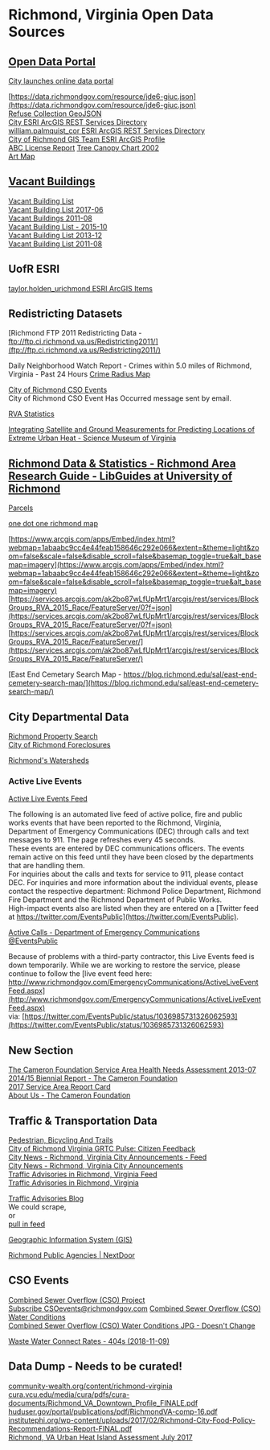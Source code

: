 # Richmond, Virginia Open Data Sources  

## [Open Data Portal](https://data.richmondgov.com/)  
[City launches online data portal](https://www.richmond.com/news/local/city-of-richmond/city-launches-online-data-portal/article_bd1a6031-ce75-5630-af21-f425d7166836.html)  

[https://data.richmondgov.com/resource/jde6-giuc.json](https://data.richmondgov.com/resource/jde6-giuc.json)  
[Refuse Collection GeoJSON](https://data.richmondgov.com/api/geospatial/tnpy-mt5v?method=export&format=GeoJSON)  
[City ESRI ArcGIS REST Services Directory](https://services.arcgis.com/ak2bo87wLfUpMrt1/ArcGIS/rest/services)  
[william.palmquist_cor ESRI ArcGIS REST Services Directory](https://services1.arcgis.com/k3vhq11XkBNeeOfM/ArcGIS/rest/services)  
[City of Richmond GIS Team ESRI ArcGIS Profile](https://cor.maps.arcgis.com/home/user.html?user=richmondvagis)  
[ABC License Report](http://www.richmondgov.com/PlanningAndDevelopmentReview/documents/reportABC_License_Review.pdf)
[Tree Canopy Chart 2002](http://www.richmondgov.com/PlanningAndDevelopmentReview/documents/TreeCanopyChart.pdf)  
[Art Map](http://www.richmondgov.com/PlanningAndDevelopmentReview/documents/artsdistrictmap2.pdf)  


## [Vacant Buildings](http://www.richmondgov.com/PlanningAndDevelopmentReview/VacantBuildingRegistry.aspx)  
[Vacant Building List](http://www.richmondgov.com/PlanningAndDevelopmentReview/documents/listVacantBuildinglist.pdf)  
[Vacant Building List 2017-06](http://web.archive.org/web/20171028155024/http://www.richmondgov.com/PlanningAndDevelopmentReview/documents/listVacantBuildinglist.pdf)  
[Vacant Buildings 2011-08](http://web.archive.org/web/20111119055029/http://www.richmondgov.com/planninganddevelopmentreview/documents/listVacantBuildingRegistry.pdf)  
[Vacant Building List - 2015-10](http://web.archive.org/web/20160207052813/http://www.richmondgov.com/planninganddevelopmentreview/documents/listVacantBuildingRegistry.pdf)  
[Vacant Building List 2013-12](http://web.archive.org/web/20150910095803/http://www.richmondgov.com/planninganddevelopmentreview/documents/listVacantBuildingRegistry.pdf)  
[Vacant Building List 2011-08](http://web.archive.org/web/20111119055029/http://www.richmondgov.com/planninganddevelopmentreview/documents/listVacantBuildingRegistry.pdf)  

## UofR ESRI  
[taylor.holden_urichmond ESRI ArcGIS Items](http://www.arcgis.com/home/search.html?q=owner%3Ataylor.holden_urichmond&restrict=false&start=1&sortOrder=true&sortField=relevance)  

## Redistricting Datasets  
[Richmond FTP 2011 Redistricting Data - ftp://ftp.ci.richmond.va.us/Redistricting2011/](ftp://ftp.ci.richmond.va.us/Redistricting2011/)  

Daily Neighborhood Watch Report - Crimes within 5.0 miles of Richmond, Virginia - Past 24 Hours
[Crime Radius Map](https://communitycrimemap.com/?address=(37.54072570800781,-77.43605041503906)&radius=5.0)  

[City of Richmond CSO Events](http://www.richmondgov.com/PublicUtilities/projectCombinedSewerOverflowWaterConditions.aspx)  
City of Richmond CSO Event Has Occurred message sent by email.  

[RVA Statistics](https://rvastatistics.com/)  

[Integrating Satellite and Ground Measurements for Predicting Locations of Extreme Urban Heat - Science Museum of Virginia](https://www.mdpi.com/2225-1154/7/1/5)  

## [Richmond Data & Statistics - Richmond Area Research Guide - LibGuides at University of Richmond](http://libguides.richmond.edu/c.php?g=41847&p=3332027)  


[Parcels](http://services1.arcgis.com/k3vhq11XkBNeeOfM/ArcGIS/rest/services/Parcels/FeatureServer/0)

[one dot one richmond map](https://blog.richmond.edu/sal/one-dot-richmond/)

[https://www.arcgis.com/apps/Embed/index.html?webmap=1abaabc9cc4e44feab158646c292e066&extent=&theme=light&zoom=false&scale=false&disable_scroll=false&basemap_toggle=true&alt_basemap=imagery](https://www.arcgis.com/apps/Embed/index.html?webmap=1abaabc9cc4e44feab158646c292e066&extent=&theme=light&zoom=false&scale=false&disable_scroll=false&basemap_toggle=true&alt_basemap=imagery)  
[https://services.arcgis.com/ak2bo87wLfUpMrt1/arcgis/rest/services/BlockGroups_RVA_2015_Race/FeatureServer/0?f=json](https://services.arcgis.com/ak2bo87wLfUpMrt1/arcgis/rest/services/BlockGroups_RVA_2015_Race/FeatureServer/0?f=json)  
[https://services.arcgis.com/ak2bo87wLfUpMrt1/arcgis/rest/services/BlockGroups_RVA_2015_Race/FeatureServer/](https://services.arcgis.com/ak2bo87wLfUpMrt1/arcgis/rest/services/BlockGroups_RVA_2015_Race/FeatureServer/)  

[East End Cemetary Search Map - https://blog.richmond.edu/sal/east-end-cemetery-search-map/](https://blog.richmond.edu/sal/east-end-cemetery-search-map/)  

## City Departmental Data  
[Richmond Property Search](http://eservices.ci.richmond.va.us/applications/propertysearch/Search.aspx)  
[City of Richmond Foreclosures](http://idx.richmondvamls.net/i/Foreclosures_City_of_Richmond)  


[Richmond's Watersheds](http://www.rvah2o.org/richmonds-watersheds/)  



### Active Live Events  
[Active Live Events Feed](http://www.richmondgov.com/content/EmergencyCommunications/ActiveLiveEventFeed.aspx)  

The following is an automated live feed of active police, fire and public works events that have been reported to the Richmond, Virginia, Department of Emergency Communications (DEC) through calls and text messages to 911. The page refreshes every 45 seconds.  
These events are entered by DEC communications officers. The events remain active on this feed until they have been closed by the departments that are handling them.  
For inquiries about the calls and texts for service to 911, please contact DEC. For inquiries and more information about the individual events, please contact the respective department: Richmond Police Department, Richmond Fire Department and the Richmond Department of Public Works.  
High-impact events also are listed when they are entered on a [Twitter feed at https://twitter.com/EventsPublic](https://twitter.com/EventsPublic).  

[Active Calls - Department of Emergency Communications](http://eservices.ci.richmond.va.us/applications/publicsafety/ActiveCalls/)  
[@EventsPublic](https://twitter.com/EventsPublic)  




Because of problems with a third-party contractor, this Live Events feed is down temporarily. While we are working to restore the service, please continue to follow the [live event feed here: http://www.richmondgov.com/EmergencyCommunications/ActiveLiveEventFeed.aspx](http://www.richmondgov.com/EmergencyCommunications/ActiveLiveEventFeed.aspx)  
via: [https://twitter.com/EventsPublic/status/1036985731326062593](https://twitter.com/EventsPublic/status/1036985731326062593)  


## New Section  
[The Cameron Foundation Service Area Health Needs Assessment 2013-07](https://camfound.org/wp-content/uploads/2013/12/2013-Health-Needs-Assessment.pdf)  
[2014/15 Biennial Report - The Cameron Foundation](https://camfound.org/wp-content/uploads/2016/10/Cameron-AR-2014-15.pdf)  
[2017 Service Area Report Card](https://camfound.org/wp-content/uploads/2018/03/2017-Report-Card-Summary-for-web-FINAL.pdf)  
[About Us - The Cameron Foundation](https://camfound.org/about-us/publications)  

## Traffic & Transportation Data  

[Pedestrian, Bicycling And Trails](http://www.richmondgov.com/BikePed/index.aspx)  
[City of Richmond Virginia GRTC Pulse: Citizen Feedback](https://cor.maps.arcgis.com/apps/CrowdsourceReporter/index.html?appid=d009e99d528a48ddbdddcddeecfbef6d)  
[City News - Richmond, Virginia City Announcements - Feed](http://richmondvaannouncements.blogspot.com/feeds/posts/default)  
[City News - Richmond, Virginia City Announcements](http://richmondvaannouncements.blogspot.com/)  
[Traffic Advisories in Richmond, Virginia Feed](http://richmondvastreetcloser.blogspot.com/feeds/posts/default)  
[Traffic Advisories in Richmond, Virginia](http://richmondvastreetcloser.blogspot.com/)  




[Traffic Advisories Blog](http://richmondvastreetcloser.blogspot.com/)  
We could scrape,  
or  
[pull in feed](http://richmondvastreetcloser.blogspot.com/feeds/posts/default)  

[Geographic Information System (GIS)](http://www.richmondgov.com/PublicWorks/GISteam.aspx)  


[Richmond Public Agencies | NextDoor](https://nextdoor.com/agency-city/va/richmond/)  


## CSO Events  

[Combined Sewer Overflow (CSO) Project](http://www.richmondgov.com/publicutilities/projectCombinedSewerOverflow.aspx)  
[Subscribe CSOevents@richmondgov.com](mailto:CSOevents@richmondgov.com)
[Combined Sewer Overflow (CSO) Water Conditions](http://www.richmondgov.com/PublicUtilities/projectCombinedSewerOverflowWaterConditions.aspx)  
[Combined Sewer Overflow (CSO) Water Conditions JPG - Doesn't Change](http://www.richmondgov.com/PublicUtilities/images/CSONotification.jpg)  



[Waste Water Connect Rates - 404s (2018-11-09)](http://eservices.ci.richmond.va.us/APPLICATIONS/CSOSUBSCRIPTION/error.htm?aspxerrorpath=/applications/CSOSubscription/csoregister.aspx)  




## Data Dump - Needs to be curated!  
[community-wealth.org/content/richmond-virginia](https://community-wealth.org/content/richmond-virginia)  
[cura.vcu.edu/media/cura/pdfs/cura-documents/Richmond_VA_Downtown_Profile_FINALE.pdf](https://cura.vcu.edu/media/cura/pdfs/cura-documents/Richmond_VA_Downtown_Profile_FINALE.pdf)  
[huduser.gov/portal/publications/pdf/RichmondVA-comp-16.pdf](https://www.huduser.gov/portal/publications/pdf/RichmondVA-comp-16.pdf)  
[institutephi.org/wp-content/uploads/2017/02/Richmond-City-Food-Policy-Recommendations-Report-FINAL.pdf](http://www.institutephi.org/wp-content/uploads/2017/02/Richmond-City-Food-Policy-Recommendations-Report-FINAL.pdf)  
[Richmond, VA Urban Heat Island Assessment July 2017](https://osf.io/f9nhg/)  



